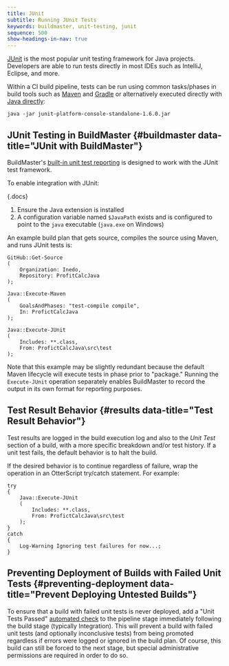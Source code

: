 ```yaml
---
title: JUnit
subtitle: Running JUnit Tests
keywords: buildmaster, unit-testing, junit
sequence: 500
show-headings-in-nav: true
---
```


[JUnit](https://junit.org/) is the most popular unit testing framework for Java projects. Developers are able to run tests directly in most IDEs such as IntelliJ, Eclipse, and more. 

Within a CI build pipeline, tests can be run using common tasks/phases in build tools such as [Maven](https://maven.org/) and [Gradle](https://gradle.org/) or alternatively executed directly with [Java directly](https://junit.org/junit5/docs/current/user-guide/#running-tests-console-launcher-options): 

```
java -jar junit-platform-console-standalone-1.6.0.jar
```

## JUnit Testing in BuildMaster {#buildmaster data-title="JUnit with BuildMaster"}

BuildMaster's [built-in unit test reporting](/docs/buildmaster/ci-cd/testing-and-verification/unit-tests) is designed to work with the JUnit test framework. 

To enable integration with JUnit:

{.docs}
 1. Ensure the Java extension is installed
 2. A configuration variable named `$JavaPath` exists and is configured to point to the `java` executable (`java.exe` on Windows)

An example build plan that gets source, compiles the source using Maven, and runs JUnit tests is:

```
GitHub::Get-Source
(
    Organization: Inedo,
    Repository: ProfitCalcJava
);

Java::Execute-Maven
(
    GoalsAndPhases: "test-compile compile",
    In: ProfictCalcJava
);

Java::Execute-JUnit
(
    Includes: **.class,
    From: ProfictCalcJava\src\test
);
```

Note that this example may be slightly redundant because the default Maven lifecycle will execute tests in phase prior to "package." Running the `Execute-JUnit` operation separately enables BuildMaster to record the output in its own format for reporting purposes.

## Test Result Behavior {#results data-title="Test Result Behavior"}

Test results are logged in the build execution log and also to the *Unit Test* section of a build, with a more specific breakdown and/or test history. If a unit test fails, the default behavior is to halt the build. 

If the desired behavior is to continue regardless of failure, wrap the operation in an OtterScript try/catch statement. For example:

```
try
{
    Java::Execute-JUnit
    (
        Includes: **.class,
        From: ProfictCalcJava\src\test
    );
}
catch
{
    Log-Warning Ignoring test failures for now...;
}
```

## Preventing Deployment of Builds with Failed Unit Tests {#preventing-deployment data-title="Prevent Deploying Untested Builds"}

To ensure that a build with failed unit tests is never deployed, add a "Unit Tests Passed" [automated check](/docs/buildmaster/verification/pipelines/approvals-and-gates/automated-checks) to the pipeline stage immediately following the build stage (typically Integration). This will prevent a build with failed unit tests (and optionally inconclusive tests) from being promoted regardless if errors were logged or ignored in the build plan. Of course, this build can still be forced to the next stage, but special administrative permissions are required in order to do so.
